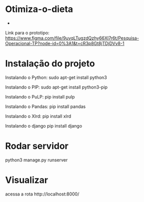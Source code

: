 # Otimiza-o-dieta
- 
Link para o prototipo: https://www.figma.com/file/9uvqLTugzdQzhy66Xl7r6t/Pesquisa-Operacional-TP?node-id=0%3A1&t=cR3p8Gt8jTDjDVv8-1

# Instalação do projeto

Instalando o Python:
sudo apt-get install python3


Instalando o PIP:
sudo apt-get install python3-pip


Instalando o PuLP:
pip install pulp


Instalando o Pandas:
pip install pandas


Instalando o Xlrd:
pip install xlrd

Instalando o django
pip install django

# Rodar servidor
python3 manage.py runserver

# Visualizar
acessa a rota
http://localhost:8000/
